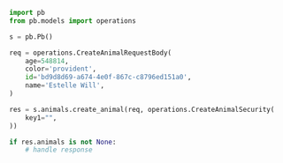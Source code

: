 <!-- Start SDK Example Usage -->


```python
import pb
from pb.models import operations

s = pb.Pb()

req = operations.CreateAnimalRequestBody(
    age=548814,
    color='provident',
    id='bd9d8d69-a674-4e0f-867c-c8796ed151a0',
    name='Estelle Will',
)

res = s.animals.create_animal(req, operations.CreateAnimalSecurity(
    key1="",
))

if res.animals is not None:
    # handle response
```
<!-- End SDK Example Usage -->